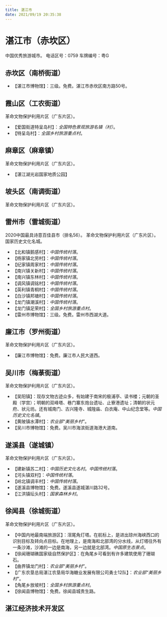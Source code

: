 ```yaml
---
title: 湛江市
date: 2021/09/19 20:35:38
---
```


# 湛江市（赤坎区）
中国优秀旅游城市。
电话区号：0759
车牌编号：粤G
## 赤坎区（南桥街道）
* 【湛江市博物馆】：三级。免费。湛江市赤坎区南方路50号。
## 霞山区（工农街道）
革命文物保护利用片区（广东片区）。
* 【爱国街道特呈岛村】：*全国特色景观旅游名镇（村）*。
* 【特呈岛村】：*全国乡村旅游重点村*。
## 麻章区（麻章镇）
革命文物保护利用片区（广东片区）。
* 【湛江湖光岩国家地质公园】
## 坡头区（南调街道）
革命文物保护利用片区（广东片区）。
## 雷州市（雷城街道）
2020中国最具诗意百佳县市（排名56）。
革命文物保护利用片区（广东片区）。
国家历史文化名城。
* 【北和镇鹅感村】：*中国传统村落*。
* 【杨家镇北劳村】：*中国传统村落*。
* 【纪家镇周家村】：*中国传统村落*。
* 【南兴镇关新村】：*中国传统村落*。
* 【南兴镇东林村】：*中国传统村落*。
* 【调风镇调铭村】：*中国传统村落*。
* 【英利镇青桐村】：*中国传统村落*。
* 【白沙镇邦塘村】：*中国传统村落*。
* 【龙门镇潮溪村】：*中国传统村落*。
* 【龙门镇足荣村】：*全国乡村旅游重点村*。
* 【雷州市博物馆】：三级。免费。雷州市西湖大道。
## 廉江市（罗州街道）
革命文物保护利用片区（广东片区）。
* 【廉江市博物馆】：免费。廉江市人民大道西。
## 吴川市（梅菉街道）
革命文物保护利用片区（广东片区）。
* 【吴阳镇】：现存文物古迹众多，有始建于南宋的极浦亭、读书楼；元朝的圣殿（学宫）；明朝的双峰塔、巷门寨东炮台遗址、止寮港遗址；清朝的状元府、状元坊。还有城南门、古兴隆寺、城隍庙、白衣庵、中山纪念堂等。*中国历史文化名镇*。
* 【黄陂镇水潭村】：*农业部“美丽乡村”*。
* 【吴川市博物馆】：免费。吴川市海滨街道海港大道南。
## 遂溪县（遂城镇）
革命文物保护利用片区（广东片区）。
* 【建新镇苏二村】：*中国历史文化名村*。*中国传统村落*。
* 【河头镇双村】：*中国传统村落*。
* 【岭北镇调丰村】：*中国传统村落*。
* 【遂溪县博物馆】：免费。遂溪县遂城湛川路32号。
* 【江洪镇坛头村】：*国家森林乡村*。
## 徐闻县（徐城街道）
革命文物保护利用片区（广东片区）。
* 【中国内地最南端旅游区】：滘尾角灯塔。在航标上，是进出琼州海峡西口的识别目标及转向点目标。在地理上，是南海和北部湾的分水线，从灯塔往外有一条沙滩，沙滩的一边是南海，另一边就是北部湾。*中国原生态景点*。
* 【徐闻珊瑚礁国家级自然保护区】：在角尾乡可看到有许多建筑使用了珊瑚石。
* 【曲界镇龙门村】：*农业部“美丽乡村”*。
* 【广东农垦总局湛江农垦局华海糖业发展有限公司勇士12队】：*农业部“美丽乡村”*。
* 【角尾乡放坡村】：*全国乡村旅游重点村*。
* 【徐闻县博物馆】：免费。徐闻县城贵生路。
## 湛江经济技术开发区
